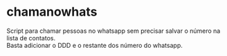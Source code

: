 # chamanowhats
Script para chamar pessoas no whatsapp sem precisar salvar o número na lista de contatos.<br>
Basta adicionar o DDD e o restante dos número do whatsapp.
